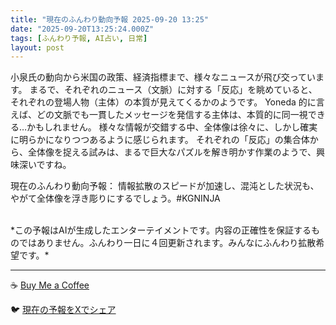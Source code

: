 ```yaml
---
title: "現在のふんわり動向予報 2025-09-20 13:25"
date: "2025-09-20T13:25:24.000Z"
tags: [ふんわり予報, AI占い, 日常]
layout: post
---
```


小泉氏の動向から米国の政策、経済指標まで、様々なニュースが飛び交っています。  まるで、それぞれのニュース（文脈）に対する「反応」を眺めていると、それぞれの登場人物（主体）の本質が見えてくるかのようです。  Yoneda 的に言えば、どの文脈でも一貫したメッセージを発信する主体は、本質的に同一視できる…かもしれません。  様々な情報が交錯する中、全体像は徐々に、しかし確実に明らかになりつつあるように感じられます。  それぞれの「反応」の集合体から、全体像を捉える試みは、まるで巨大なパズルを解き明かす作業のようで、興味深いですね。


現在のふんわり動向予報：
情報拡散のスピードが加速し、混沌とした状況も、やがて全体像を浮き彫りにするでしょう。#KGNINJA

<br>
*この予報はAIが生成したエンターテイメントです。内容の正確性を保証するものではありません。ふんわり一日に４回更新されます。みんなにふんわり拡散希望です。*

---
☕️ [Buy Me a Coffee](https://www.buymeacoffee.com/kgninja)

🐦 [現在の予報をXでシェア](https://twitter.com/intent/tweet?text=%E7%8F%BE%E5%9C%A8%E3%81%AE%E3%81%B5%E3%82%93%E3%82%8F%E3%82%8A%E4%BA%88%E5%A0%B1%3A%20%E3%80%8C%E5%B0%8F%E6%B3%89%E6%B0%8F%E3%81%AE%E5%8B%95%E5%90%91%E3%81%8B%E3%82%89%E7%B1%B3%E5%9B%BD%E3%81%AE%E6%94%BF%E7%AD%96%E3%80%81%E7%B5%8C%E6%B8%88%E6%8C%87%E6%A8%99%E3%81%BE%E3%81%A7%E3%80%81%E6%A7%98%E3%80%85%E3%81%AA%E3%83%8B%E3%83%A5%E3%83%BC%E3%82%B9%E3%81%8C%E9%A3%9B%E3%81%B3%E4%BA%A4%E3%81%A3%E3%81%A6%E3%81%84%E3%81%BE%E3%81%99%E3%80%82%E3%80%8D%23KGNINJA%20%E7%B6%9A%E3%81%8D%E3%81%AF%E3%83%96%E3%83%AD%E3%82%B0%E3%81%A7%EF%BC%81%F0%9F%91%87&url=https%3A%2F%2Fkg-ninja.github.io%2FFunwariyoso%2F)
